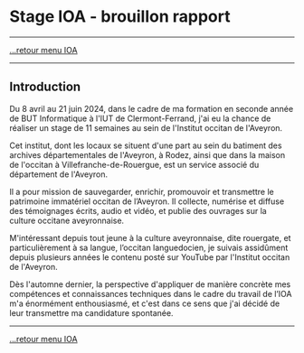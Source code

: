 # Stage IOA - brouillon rapport
---

[...retour menu IOA](./menu.md)

---

## Introduction

Du 8 avril au 21 juin 2024, dans le cadre de ma formation en seconde année de BUT Informatique à l'IUT de Clermont-Ferrand, j'ai eu la chance de réaliser un stage de 11 semaines au sein de l'Institut occitan de l'Aveyron.

Cet institut, dont les locaux se situent d'une part au sein du batiment des archives départementales de l'Aveyron, à Rodez, ainsi que dans la maison de l'occitan à Villefranche-de-Rouergue, est un service associé du département de l'Aveyron. 

Il a pour mission de sauvegarder, enrichir, promouvoir et transmettre le patrimoine immatériel occitan de l’Aveyron. Il collecte, numérise et diffuse des témoignages écrits, audio et vidéo, et publie des ouvrages sur la culture occitane aveyronnaise.

M'intéressant depuis tout jeune à la culture aveyronnaise, dite rouergate, et particulièrement à sa langue, l’occitan languedocien, je suivais assidûment depuis plusieurs années le contenu posté sur YouTube par l'Institut occitan de l'Aveyron.

Dès l'automne dernier, la perspective d'appliquer de manière concrète mes compétences et connaissances techniques dans le cadre du travail de l’IOA m'a énormément enthousiasmé, et c'est dans ce sens que j'ai décidé de leur transmettre ma candidature spontanée. 


---

[...retour menu IOA](./menu.md)